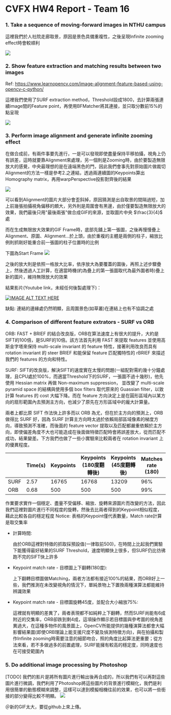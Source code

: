 # CVFX HW4 Report  - Team 16

### 1. Take a sequence of moving-forward images in NTHU campus
這裡我們於人社院走廊取景，原因是景色具備重複性，之後呈現Infinite zooming effect時會較順利

![](https://i.imgur.com/XwE6wvr.gif)

### 2. Show feature extraction and matching results between two images
Ref: https://www.learnopencv.com/image-alignment-feature-based-using-opencv-c-python/

這裡我們使用了SURF extraction method，Threshold設成1800，去計算兩張連續image間的Feature point，再使用BFMatcher將其連接，並只取分數前15%的點呈現

![](https://i.imgur.com/nndwvIJ.gif)

### 3. Perform image alignment and generate infinite zooming effect
在做合成前，有兩件事要先進行，一是可以發現即使盡量保持平移拍攝，視角上仍有誤差，這時就要靠Alignment來處理，另一個則是Zooming時，由於要製造無限放大的感覺，中央最理想的是在遠端黑色的門，因此我們會事先對原始圖片做裁切
Alignment的方法一樣是參考2.之連結，透過兩連續圖的Keypoints算出Homography matrix，再用warpPerspective投影對齊後的結果

![](https://i.imgur.com/jFCjlh8.gif)

可以看到Alignment的圖片大部分會歪斜掉，原因猜測是出自取景的間隔過短，加上前幾張拍攝視角偏移的頗大，另外則是周圍會有黑邊，由於僅要製造無限放大的效果，我們最後只用"最後兩張"做合成GIF的來源，並取圖片中央 $\frac{3}{4}$ 處

而在生成無限放大效果的GIF Frame時，底部先舖上第一張圖，之後再慢慢疊上Alignment、原圖、Alignment...於上頭，由於重複的主體是兩側的柱子，縮放比例則抓剛好能重合前一張圖的柱子位置時的比例

下圖為Start Frame
![](https://i.imgur.com/3EWx52S.jpg)

之後的放大則是依照一格放大比率，依序放大為要覆蓋的圖後，再照上述步驟疊上，然後透過人工計算，在適當時機(約為疊上的第一張圖取代為最外圍者時)疊上新的圖片，維持無限放大的效果

結果影片(Youtube link，未經任何後製處理下)：

[![IMAGE ALT TEXT HERE](https://img.youtube.com/vi/obvUCl7Ey0U/0.jpg)](https://www.youtube.com/watch?v=obvUCl7Ey0U)

缺點: 連結的邊緣處仍然明顯，且周圍景色(如草叢)在連結上也有不協調之處

### 4. Comparison of different feature extrators - SURF vs ORB
ORB: FAST + BRIEF 的結合改良版，ORB在算法速度上有很大的提升，大約是SIFT的100倍，是SURF的10倍。該方法首先利用 FAST 來提取 features 並使用高斯金字塔來保持 multi-scale invariant 的 feature 特性，接著利用改良而具有 rotation invariant 的 steer BRIEF 和能保留 feature 匹配獨特性的 rBRIEF 來描述我們的 features 的方向和特性。

SURF: SIFT的改良版，解決SIFT的速度實在太慢的問題(一組配對需約幾十分鐘處理，且CPU處於100%，而適當Threshold下的SURF，一張圖不過十幾秒)，他先使用 Hessian matrix 再做 Non-maximum suppression， 並改變了 multi-scale pyramid space 的結構與使用多個 box filters 取代原來的 Guassian filter，以致計算 features 的 cost 大幅下降。而在 feature 方向決定上是在圓形區域內以某方向的扇形範圍內去預測主方向，也減少了原先在方形區域中的龐大計算量。

兩者上都比原 SIFT 作法快上許多而以 ORB 為尤，但在於主方向的預測上，ORB 做得比 SURF 好，因為 SURF 計算主方向時太過於依賴局部區域像素的梯度方向，導致預測不准確，而後面的 feature vector 提取以及匹配都嚴重依賴於主方向，即使偏差角度不大也可能造成在後面做特徵匹配時會將誤差放大，從而匹配不成功，結果變差。下方我們也做了一些小實驗來比較兩者在 rotation invariant 上的優異程度。

| | Time(s) | Keypoints | Keypoints<br>(180度翻轉後) | Keypoints<br>(45度翻轉後) | Matches rate<br>(180) |Matches rate<br>(45) |
|---|---|---|---|---|---|---|
| SURF | 2.57 | 16765 | 16768 | 13209 | 96% | 58% |
| ORB | 0.68 | 500 | 500 | 500 | 99% | 38% |

作業要求實作一個穩定、盡量不受偏移、縮放、旋轉來源圖片而改變的方法，因此我們這裡對圖片進行不同程度的旋轉，然後去比兩者得到的Keypoint相似程度，藉此比較各自的穩定程度
Notice: 表格的Keypoint僅代表數量，Match rate計算是取交集率

* 計算時間:
    
    由於ORB這裡對特徵的抓取採預設值(一律取前500)，在時間上比起我們實驗下能獲得最好結果的SURF Threshold，速度明顯快上很多，但SURF仍比彷彿跑不完的SIFT快上許多

* Keypoint match rate - 目標圖上下翻轉(180度):
    
    上下翻轉目標圖做Matching，兩者方法都有接近100%的結果，而ORB好上一些，我們推測在未改變視角的情況下，單純景物上下置換兩種演算法都能維持辨識效果

* Keypoint match rate - 目標圖旋轉45度，並配合大小縮放75%:
    
    這裡就有明顯的差異了，兩者表現都不如純粹上下翻轉，然而SURF尚能有6成附近的交集率，ORB卻跌到剩4成，這項操作顯示若目標圖與參考圖的視角差異過大，在這種多物件的風景圖上，OpenCV所能提供的幾種演算法都會大幅影響結果圖(即使ORB理論上能支援尺度不變及偵測特徵方向)，與在拍攝和製作Infinite zooming時需要注意的細節吻合，照的角度比起算法更重要；從方法來看，若不多做過多的前置處理，SURF能擁有較高的穩定度，同時速度也在可接受範圍內


### 5. Do additional image processing by Photoshop
[TODO]
    我們的影片是將所有圖片進行輸出後再合成的，所以我們有可以再對這些圖片進行微調，我們利用了Photoshop將這些圖片的背景進行模糊化，我們是利用很簡單的動態模糊來調整，這樣可以達到模擬相機往前的效果，也可以將一些銜接的部分變得比較不明顯。
![](FCjlh8.gif)

＠新的GIF太大，要從github上來上傳。

